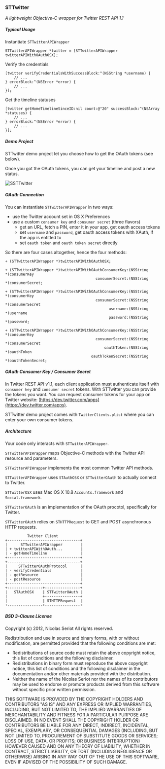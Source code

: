 ### STTwitter

_A lightweight Objective-C wrapper for Twitter REST API 1.1_

##### Typical Usage

Instantiate `STTwitterAPIWrapper`

    STTwitterAPIWrapper *twitter = [STTwitterAPIWrapper twitterAPIWithOAuthOSX];

Verify the credentials

    [twitter verifyCredentialsWithSuccessBlock:^(NSString *username) {
        // ...
    } errorBlock:^(NSError *error) {
        // ...
    }];

Get the timeline statuses

    [twitter getHomeTimelineSinceID:nil count:@"20" successBlock:^(NSArray *statuses) {
        // ...
    } errorBlock:^(NSError *error) {
        // ...
    }];
    
##### Demo Project

STTwitter demo project let you choose how to get the OAuth tokens (see below).

Once you got the OAuth tokens, you can get your timeline and post a new status.

![SSTTwitter](https://github.com/nst/SSTTwitter/raw/master/Art/STTwitter.png "STTwitter Demo Project")

##### OAuth Connection

You can instantiate `STTwitterAPIWrapper` in two ways:

- use the Twitter account set in OS X Preferences
- use a custom `consumer key` and `consumer secret` (three flavors)
  - get an URL, fetch a PIN, enter it in your app, get oauth access tokens  
  - set `username` and `password`, get oauth access tokens with XAuth, if the app is entitled to
  - set `oauth token` and `oauth token secret` directly

So there are four cases altogether, hence the four methods:

    + (STTwitterAPIWrapper *)twitterAPIWithOAuthOSX;

    + (STTwitterAPIWrapper *)twitterAPIWithOAuthConsumerKey:(NSString *)consumerKey
                                             consumerSecret:(NSString *)consumerSecret;

    + (STTwitterAPIWrapper *)twitterAPIWithOAuthConsumerKey:(NSString *)consumerKey
                                             consumerSecret:(NSString *)consumerSecret
                                                   username:(NSString *)username
                                                   password:(NSString *)password;

    + (STTwitterAPIWrapper *)twitterAPIWithOAuthConsumerKey:(NSString *)consumerKey
                                             consumerSecret:(NSString *)consumerSecret
                                                 oauthToken:(NSString *)oauthToken
                                           oauthTokenSecret:(NSString *)oauthTokenSecret;
                                           
##### OAuth Consumer Key / Consumer Secret

In Twitter REST API v1.1, each client application must authenticate itself with `consumer key` and `consumer secret` tokens. With STTwitter you can provide the tokens you want. You can request consumer tokens for your app on Twitter website: [https://dev.twitter.com/apps](https://dev.twitter.com/apps).

STTwitter demo project comes with `TwitterClients.plist` where you can enter your own consumer tokens.

##### Architecture

Your code only interacts with `STTwitterAPIWrapper`.

`STTwitterAPIWrapper` maps Objective-C methods with the Twitter API resource and parameters.

`STTwitterAPIWrapper` implements the most common Twitter API methods.

`STTwitterAPIWrapper` uses `STAuthOSX` or `STTwitterOAuth` to actually connect to Twitter.

`STTwitterOSX` uses Mac OS X 10.8 `Accounts.framework` and `Social.framework`.

`STTwitterOAuth` is an implementation of the OAuth procotol, specifically for Twitter.

`STTwitterOAuth` relies on `STHTTPRequest` to GET and POST asynchronous HTTP requests.

              Twitter Client
    +---------------------------------+
    |      STTwitterAPIWrapper        |
    | + twitterAPIWithOAuth...        |
    | - getHomeTimeline               |
    +---------------------------------+
    +---------------------------------+
    |     STTwitterOAuthProtocol      |
    | - verifyCredentials             |
    | - getResource                   |
    | - postResource                  |
    +---------------------------------+    
    +----------------+----------------+
    |   STAuthOSX    | STTwitterOAuth |
    |                +----------------+
    |                | STHTTPRequest  |
    +----------------+----------------+

##### BSD 3-Clause License

Copyright (c) 2012, Nicolas Seriot
All rights reserved.
    
Redistribution and use in source and binary forms, with or without modification, are permitted provided that the following conditions are met:
    
* Redistributions of source code must retain the above copyright notice, this list of conditions and the following disclaimer.
* Redistributions in binary form must reproduce the above copyright notice, this list of conditions and the following disclaimer in the documentation and/or other materials provided with the distribution.
* Neither the name of the Nicolas Seriot nor the names of its contributors may be used to endorse or promote products derived from this software without specific prior written permission.
    
THIS SOFTWARE IS PROVIDED BY THE COPYRIGHT HOLDERS AND CONTRIBUTORS "AS IS" AND ANY EXPRESS OR IMPLIED WARRANTIES, INCLUDING, BUT NOT LIMITED TO, THE IMPLIED WARRANTIES OF MERCHANTABILITY AND FITNESS FOR A PARTICULAR PURPOSE ARE DISCLAIMED. IN NO EVENT SHALL THE COPYRIGHT HOLDER OR CONTRIBUTORS BE LIABLE FOR ANY DIRECT, INDIRECT, INCIDENTAL, SPECIAL, EXEMPLARY, OR CONSEQUENTIAL DAMAGES (INCLUDING, BUT NOT LIMITED TO, PROCUREMENT OF SUBSTITUTE GOODS OR SERVICES; LOSS OF USE, DATA, OR PROFITS; OR BUSINESS INTERRUPTION) HOWEVER CAUSED AND ON ANY THEORY OF LIABILITY, WHETHER IN CONTRACT, STRICT LIABILITY, OR TORT (INCLUDING NEGLIGENCE OR OTHERWISE) ARISING IN ANY WAY OUT OF THE USE OF THIS SOFTWARE, EVEN IF ADVISED OF THE POSSIBILITY OF SUCH DAMAGE.
